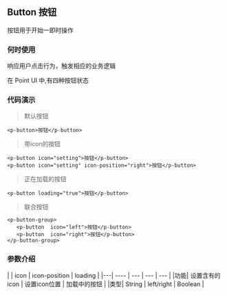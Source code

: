 
## Button 按钮

按钮用于开始一即时操作

### 何时使用

响应用户点击行为，触发相应的业务逻辑

在 Point UI 中,有四种按钮状态

### 代码演示 

>默认按钮


<ClientOnly>
<button-demos></button-demos>
</ClientOnly>

```vue
<p-button>按钮</p-button>
```

>带icon的按钮

<ClientOnly>
<button-demos2></button-demos2>
</ClientOnly>

```vue
<p-button icon="setting">按钮</p-button>
<p-button icon="setting" icon-position="right">按钮</p-button>
```

>正在加载的按钮

<ClientOnly>
<button-demos4></button-demos4>
</ClientOnly>

```vue
<p-button loading="true">按钮</p-button>
```
>联合按钮

<ClientOnly>
<button-demos5></button-demos5>
</ClientOnly>

```vue
<p-button-group>
   <p-button  icon="left">按钮</p-button>
   <p-button  icon="right">按钮</p-button>
</p-button-group>
```
### 参数介绍

|  |  icon | icon-position | loading |
|---|  ----  |  --- | --- | --- |
|功能| 设置含有的icon | 设置icon位置 | 加载中的按钮 | 
|类型| String | left/right |  Boolean |